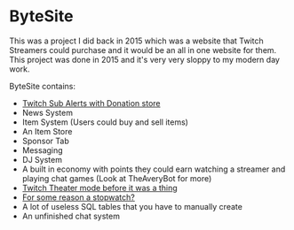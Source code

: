 # ByteSite

This was a project I did back in 2015 which was a website that Twitch Streamers could purchase and it would be an all in
one website for them. This project was done in 2015 and it's very very sloppy to my modern day work.

ByteSite contains:
- [Twitch Sub Alerts with Donation store](admin/alerts)
- News System
- Item System (Users could buy and sell items)
- An Item Store
- Sponsor Tab
- Messaging
- DJ System
- A built in economy with points they could earn watching a streamer and playing chat games (Look at TheAveryBot for more)
- [Twitch Theater mode before it was a thing](watch.php)
- [For some reason a stopwatch?](admin/alerts)
- A lot of useless SQL tables that you have to manually create
- An unfinished chat system
